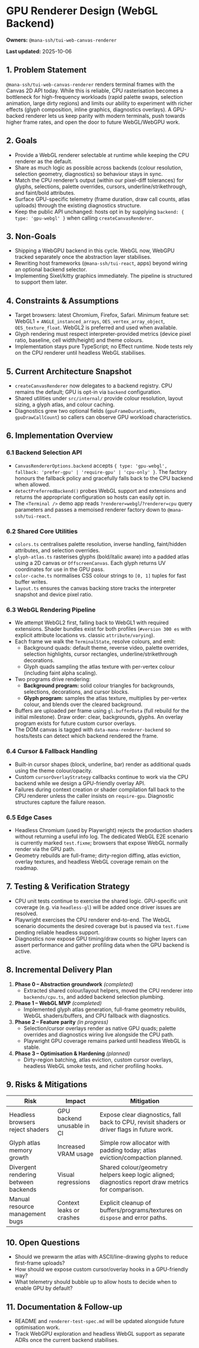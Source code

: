 # GPU Renderer Design (WebGL Backend)

**Owners:** `@mana-ssh/tui-web-canvas-renderer`

**Last updated:** 2025-10-06

## 1. Problem Statement

`@mana-ssh/tui-web-canvas-renderer` renders terminal frames with the Canvas 2D API today. While this is reliable, CPU rasterisation becomes a bottleneck for high-frequency workloads (rapid palette swaps, selection animation, large dirty regions) and limits our ability to experiment with richer effects (glyph composition, inline graphics, diagnostics overlays). A GPU-backed renderer lets us keep parity with modern terminals, push towards higher frame rates, and open the door to future WebGL/WebGPU work.

## 2. Goals

- Provide a WebGL renderer selectable at runtime while keeping the CPU renderer as the default.
- Share as much logic as possible across backends (colour resolution, selection geometry, diagnostics) so behaviour stays in sync.
- Match the CPU renderer’s output (within our pixel-diff tolerances) for glyphs, selections, palette overrides, cursors, underline/strikethrough, and faint/bold attributes.
- Surface GPU-specific telemetry (frame duration, draw call counts, atlas uploads) through the existing diagnostics structure.
- Keep the public API unchanged: hosts opt in by supplying `backend: { type: 'gpu-webgl' }` when calling `createCanvasRenderer`.

## 3. Non-Goals

- Shipping a WebGPU backend in this cycle. WebGL now, WebGPU tracked separately once the abstraction layer stabilises.
- Rewriting host frameworks (`@mana-ssh/tui-react`, apps) beyond wiring an optional backend selector.
- Implementing Sixel/kitty graphics immediately. The pipeline is structured to support them later.

## 4. Constraints & Assumptions

- Target browsers: latest Chromium, Firefox, Safari. Minimum feature set: WebGL1 + `ANGLE_instanced_arrays`, `OES_vertex_array_object`, `OES_texture_float`. WebGL2 is preferred and used when available.
- Glyph rendering must respect interpreter-provided metrics (device pixel ratio, baseline, cell width/height) and theme colours.
- Implementation stays pure TypeScript; no Effect runtime. Node tests rely on the CPU renderer until headless WebGL stabilises.

## 5. Current Architecture Snapshot

- `createCanvasRenderer` now delegates to a backend registry. CPU remains the default; GPU is opt-in via `backend` configuration.
- Shared utilities under `src/internal/` provide colour resolution, layout sizing, a glyph atlas, and colour caching.
- Diagnostics grew two optional fields (`gpuFrameDurationMs`, `gpuDrawCallCount`) so callers can observe GPU workload characteristics.

## 6. Implementation Overview

### 6.1 Backend Selection API

- `CanvasRendererOptions.backend` accepts `{ type: 'gpu-webgl', fallback: 'prefer-gpu' | 'require-gpu' | 'cpu-only' }`. The factory honours the fallback policy and gracefully falls back to the CPU backend when allowed.
- `detectPreferredBackend()` probes WebGL support and extensions and returns the appropriate configuration so hosts can easily opt in.
- The `<Terminal />` demo app reads `?renderer=webgl`/`?renderer=cpu` query parameters and passes a memoised renderer factory down to `@mana-ssh/tui-react`.

### 6.2 Shared Core Utilities

- `colors.ts` centralises palette resolution, inverse handling, faint/hidden attributes, and selection overrides.
- `glyph-atlas.ts` rasterises glyphs (bold/italic aware) into a padded atlas using a 2D canvas or `OffscreenCanvas`. Each glyph returns UV coordinates for use in the GPU pass.
- `color-cache.ts` normalises CSS colour strings to `[0, 1]` tuples for fast buffer writes.
- `layout.ts` ensures the canvas backing store tracks the interpreter snapshot and device pixel ratio.

### 6.3 WebGL Rendering Pipeline

- We attempt WebGL2 first, falling back to WebGL1 with required extensions. Shader bundles exist for both profiles (`#version 300 es` with explicit attribute locations vs. classic `attribute/varying`).
- Each frame we walk the `TerminalState`, resolve colours, and emit:
  - Background quads: default theme, reverse video, palette overrides, selection highlights, cursor rectangles, underline/strikethrough decorations.
  - Glyph quads sampling the atlas texture with per-vertex colour (including faint alpha scaling).
- Two programs drive rendering:
  - **Background program:** solid colour triangles for backgrounds, selections, decorations, and cursor blocks.
  - **Glyph program:** samples the atlas texture, multiplies by per-vertex colour, and blends over the cleared background.
- Buffers are uploaded per frame using `gl.bufferData` (full rebuild for the initial milestone). Draw order: clear, backgrounds, glyphs. An overlay program exists for future custom cursor overlays.
- The DOM canvas is tagged with `data-mana-renderer-backend` so hosts/tests can detect which backend rendered the frame.

### 6.4 Cursor & Fallback Handling

- Built-in cursor shapes (block, underline, bar) render as additional quads using the theme colour/opacity.
- Custom `cursorOverlayStrategy` callbacks continue to work via the CPU backend while we design a GPU-friendly overlay API.
- Failures during context creation or shader compilation fall back to the CPU renderer unless the caller insists on `require-gpu`. Diagnostic structures capture the failure reason.

### 6.5 Edge Cases

- Headless Chromium (used by Playwright) rejects the production shaders without returning a useful info log. The dedicated WebGL E2E scenario is currently marked `test.fixme`; browsers that expose WebGL normally render via the GPU path.
- Geometry rebuilds are full-frame; dirty-region diffing, atlas eviction, overlay textures, and headless WebGL coverage remain on the roadmap.

## 7. Testing & Verification Strategy

- CPU unit tests continue to exercise the shared logic. GPU-specific unit coverage (e.g. via `headless-gl`) will be added once driver issues are resolved.
- Playwright exercises the CPU renderer end-to-end. The WebGL scenario documents the desired coverage but is paused via `test.fixme` pending reliable headless support.
- Diagnostics now expose GPU timing/draw counts so higher layers can assert performance and gather profiling data when the GPU backend is active.

## 8. Incremental Delivery Plan

1. **Phase 0 – Abstraction groundwork** *(completed)*
   - Extracted shared colour/layout helpers, moved the CPU renderer into `backends/cpu.ts`, and added backend selection plumbing.
2. **Phase 1 – WebGL MVP** *(completed)*
   - Implemented glyph atlas generation, full-frame geometry rebuilds, WebGL shaders/buffers, and CPU fallback with diagnostics.
3. **Phase 2 – Feature parity** *(in progress)*
   - Selection/cursor overlays render as native GPU quads; palette overrides and diagnostics wiring live alongside the CPU path.
   - Playwright GPU coverage remains parked until headless WebGL is stable.
4. **Phase 3 – Optimisation & Hardening** *(planned)*
   - Dirty-region batching, atlas eviction, custom cursor overlays, headless WebGL smoke tests, and richer profiling hooks.

## 9. Risks & Mitigations

| Risk | Impact | Mitigation |
| --- | --- | --- |
| Headless browsers reject shaders | GPU backend unusable in CI | Expose clear diagnostics, fall back to CPU, revisit shaders or driver flags in future work. |
| Glyph atlas memory growth | Increased VRAM usage | Simple row allocator with padding today; atlas eviction/compaction planned. |
| Divergent rendering between backends | Visual regressions | Shared colour/geometry helpers keep logic aligned; diagnostics report draw metrics for comparison. |
| Manual resource management bugs | Context leaks or crashes | Explicit cleanup of buffers/programs/textures on `dispose` and error paths. |

## 10. Open Questions

- Should we prewarm the atlas with ASCII/line-drawing glyphs to reduce first-frame uploads?
- How should we expose custom cursor/overlay hooks in a GPU-friendly way?
- What telemetry should bubble up to allow hosts to decide when to enable GPU by default?

## 11. Documentation & Follow-up

- README and `renderer-test-spec.md` will be updated alongside future optimisation work.
- Track WebGPU exploration and headless WebGL support as separate ADRs once the current backend stabilises.

